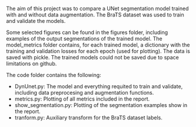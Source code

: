 The aim of this project was to compare a UNet segmentation model trained with and without data augmentation. The BraTS dataset was used to train and validate the models. 

Some selected figures can be found in the figures folder, including examples of the output segmentations of the trained model. The model_metrics folder contains, for each trained model, a dictionary with the training and validation losses for each epoch (used for plotting). The data is saved with pickle. The trained models could not be saved due to space limitations on github.

The code folder contains the following: 

* DynUnet.py: The model and everything requited to train and validate, including data preprocesing and augmentation functions.
* metrics.py: Plotting of all metrics included in the report.
* show_segmentation.py: Plotting of the segmentation examples show in the report. 
* tranform.py: Auxiliary transform for the BraTS dataset labels.


